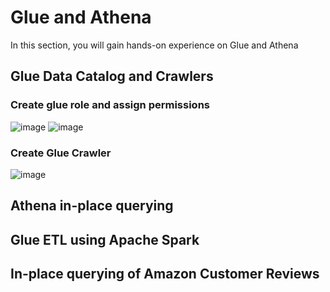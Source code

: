 # Glue and Athena
In this section, you will gain hands-on experience on Glue and Athena

## Glue Data Catalog and Crawlers
### Create glue role and assign permissions 
![image](https://user-images.githubusercontent.com/4485129/130219774-025d781e-d150-42df-8e9d-dcbab3863ff3.png)
![image](https://user-images.githubusercontent.com/4485129/130219886-75d97b4d-b8ec-4770-a805-a440116291c8.png)

### Create Glue Crawler
![image](https://user-images.githubusercontent.com/4485129/130302326-74893c91-0012-4406-994b-21fb57a861a8.png)


## Athena in-place querying

## Glue ETL using Apache Spark

## In-place querying of Amazon Customer Reviews
